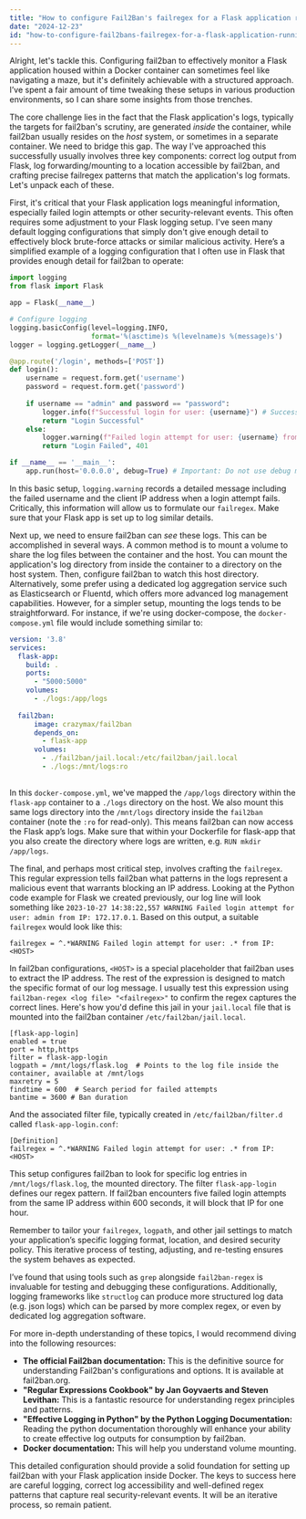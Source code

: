 ```yaml
---
title: "How to configure Fail2Ban's failregex for a Flask application running in a Docker container?"
date: "2024-12-23"
id: "how-to-configure-fail2bans-failregex-for-a-flask-application-running-in-a-docker-container"
---
```


Alright, let's tackle this. Configuring fail2ban to effectively monitor a Flask application housed within a Docker container can sometimes feel like navigating a maze, but it's definitely achievable with a structured approach. I’ve spent a fair amount of time tweaking these setups in various production environments, so I can share some insights from those trenches.

The core challenge lies in the fact that the Flask application's logs, typically the targets for fail2ban's scrutiny, are generated *inside* the container, while fail2ban usually resides on the *host* system, or sometimes in a separate container. We need to bridge this gap. The way I've approached this successfully usually involves three key components: correct log output from Flask, log forwarding/mounting to a location accessible by fail2ban, and crafting precise failregex patterns that match the application's log formats. Let's unpack each of these.

First, it's critical that your Flask application logs meaningful information, especially failed login attempts or other security-relevant events. This often requires some adjustment to your Flask logging setup. I've seen many default logging configurations that simply don't give enough detail to effectively block brute-force attacks or similar malicious activity. Here’s a simplified example of a logging configuration that I often use in Flask that provides enough detail for fail2ban to operate:

```python
import logging
from flask import Flask

app = Flask(__name__)

# Configure logging
logging.basicConfig(level=logging.INFO,
                    format='%(asctime)s %(levelname)s %(message)s')
logger = logging.getLogger(__name__)

@app.route('/login', methods=['POST'])
def login():
    username = request.form.get('username')
    password = request.form.get('password')
    
    if username == "admin" and password == "password":
        logger.info(f"Successful login for user: {username}") # Successful login.  Not what Fail2ban wants.
        return "Login Successful"
    else:
        logger.warning(f"Failed login attempt for user: {username} from IP: {request.remote_addr}") # This is the target of fail2ban
        return "Login Failed", 401

if __name__ == '__main__':
    app.run(host='0.0.0.0', debug=True) # Important: Do not use debug mode in production
```

In this basic setup, `logging.warning` records a detailed message including the failed username and the client IP address when a login attempt fails. Critically, this information will allow us to formulate our `failregex`. Make sure that your Flask app is set up to log similar details.

Next up, we need to ensure fail2ban can *see* these logs. This can be accomplished in several ways. A common method is to mount a volume to share the log files between the container and the host. You can mount the application's log directory from inside the container to a directory on the host system. Then, configure fail2ban to watch this host directory. Alternatively, some prefer using a dedicated log aggregation service such as Elasticsearch or Fluentd, which offers more advanced log management capabilities. However, for a simpler setup, mounting the logs tends to be straightforward. For instance, if we're using docker-compose, the `docker-compose.yml` file would include something similar to:

```yaml
version: '3.8'
services:
  flask-app:
    build: .
    ports:
      - "5000:5000"
    volumes:
      - ./logs:/app/logs
  
  fail2ban:
      image: crazymax/fail2ban
      depends_on:
        - flask-app
      volumes:
        - ./fail2ban/jail.local:/etc/fail2ban/jail.local
        - ./logs:/mnt/logs:ro
      
```

In this `docker-compose.yml`, we've mapped the `/app/logs` directory within the `flask-app` container to a `./logs` directory on the host. We also mount this same logs directory into the `/mnt/logs` directory inside the `fail2ban` container (note the `:ro` for read-only). This means fail2ban can now access the Flask app’s logs. Make sure that within your Dockerfile for flask-app that you also create the directory where logs are written, e.g. `RUN mkdir /app/logs`.

The final, and perhaps most critical step, involves crafting the `failregex`. This regular expression tells fail2ban what patterns in the logs represent a malicious event that warrants blocking an IP address. Looking at the Python code example for Flask we created previously, our log line will look something like `2023-10-27 14:38:22,557 WARNING Failed login attempt for user: admin from IP: 172.17.0.1`. Based on this output, a suitable `failregex` would look like this:

```
failregex = ^.*WARNING Failed login attempt for user: .* from IP: <HOST>
```

In fail2ban configurations, `<HOST>` is a special placeholder that fail2ban uses to extract the IP address.  The rest of the expression is designed to match the specific format of our log message. I usually test this expression using `fail2ban-regex <log file> "<failregex>"` to confirm the regex captures the correct lines.  Here's how you'd define this jail in your `jail.local` file that is mounted into the fail2ban container `/etc/fail2ban/jail.local`.

```
[flask-app-login]
enabled = true
port = http,https
filter = flask-app-login
logpath = /mnt/logs/flask.log  # Points to the log file inside the container, available at /mnt/logs
maxretry = 5
findtime = 600  # Search period for failed attempts
bantime = 3600 # Ban duration
```
And the associated filter file, typically created in `/etc/fail2ban/filter.d` called `flask-app-login.conf`:

```
[Definition]
failregex = ^.*WARNING Failed login attempt for user: .* from IP: <HOST>
```

This setup configures fail2ban to look for specific log entries in `/mnt/logs/flask.log`, the mounted directory. The filter `flask-app-login` defines our regex pattern.  If fail2ban encounters five failed login attempts from the same IP address within 600 seconds, it will block that IP for one hour.

Remember to tailor your `failregex`, `logpath`, and other jail settings to match your application’s specific logging format, location, and desired security policy. This iterative process of testing, adjusting, and re-testing ensures the system behaves as expected.

I’ve found that using tools such as `grep` alongside `fail2ban-regex` is invaluable for testing and debugging these configurations. Additionally, logging frameworks like `structlog` can produce more structured log data (e.g. json logs) which can be parsed by more complex regex, or even by dedicated log aggregation software.

For more in-depth understanding of these topics, I would recommend diving into the following resources:

*   **The official Fail2ban documentation:** This is the definitive source for understanding Fail2ban's configurations and options. It is available at fail2ban.org.
*   **"Regular Expressions Cookbook" by Jan Goyvaerts and Steven Levithan:** This is a fantastic resource for understanding regex principles and patterns.
*   **"Effective Logging in Python" by the Python Logging Documentation:** Reading the python documentation thoroughly will enhance your ability to create effective log outputs for consumption by fail2ban.
*   **Docker documentation:** This will help you understand volume mounting.

This detailed configuration should provide a solid foundation for setting up fail2ban with your Flask application inside Docker. The keys to success here are careful logging, correct log accessibility and well-defined regex patterns that capture real security-relevant events. It will be an iterative process, so remain patient.
